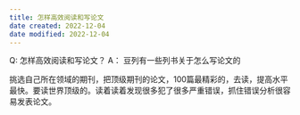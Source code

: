 ```yaml
---
title: 怎样高效阅读和写论文
date created: 2022-12-04
date modified: 2022-12-04
---
```


Q:  怎样高效阅读和写论文？
A：
豆列有一些列书关于怎么写论文的

挑选自己所在领域的期刊，把顶级期刊的论文，100篇最精彩的，去读，提高水平最快。要读世界顶级的。读着读着发现很多犯了很多严重错误，抓住错误分析很容易发表论文。